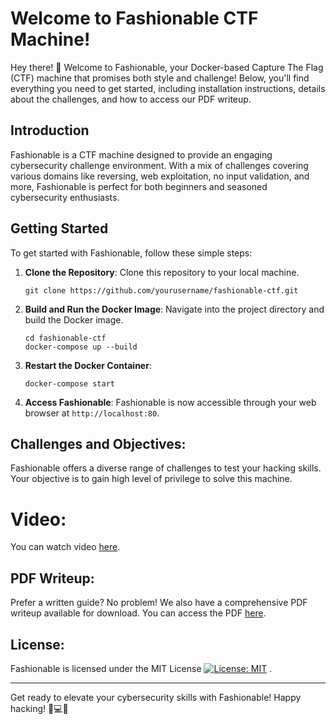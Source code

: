 # Welcome to Fashionable CTF Machine!

Hey there! 👋 Welcome to Fashionable, your Docker-based Capture The Flag (CTF) machine that promises both style and challenge! Below, you'll find everything you need to get started, including installation instructions, details about the challenges, and how to access our PDF writeup.

## Introduction

Fashionable is a CTF machine designed to provide an engaging cybersecurity challenge environment. With a mix of challenges covering various domains like reversing, web exploitation, no input validation, and more, Fashionable is perfect for both beginners and seasoned cybersecurity enthusiasts.

## Getting Started

To get started with Fashionable, follow these simple steps:

1. **Clone the Repository**: Clone this repository to your local machine.

    ```
    git clone https://github.com/yourusername/fashionable-ctf.git
    ```

2. **Build and Run the Docker Image**: Navigate into the project directory and build the Docker image.

    ```
    cd fashionable-ctf
    docker-compose up --build
    ```

3. **Restart the Docker Container**:

    ```
    docker-compose start
    ```

4. **Access Fashionable**: Fashionable is now accessible through your web browser at `http://localhost:80`.

## Challenges and Objectives:

Fashionable offers a diverse range of challenges to test your hacking skills. Your objective is to gain high level of privilege to solve this machine.

# Video:
You can watch video [here](https://drive.google.com/file/d/1hPZFEzgpkM2JobWMlL7FlJqdm_tee9D6/view?pli=1).

## PDF Writeup:

Prefer a written guide? No problem! We also have a comprehensive PDF writeup available for download. You can access the PDF [here](https://github.com/cyber-evangelists/apanel-conf/blob/main/pdf/Fashionable_2.pdf).


## License:

Fashionable is licensed under the MIT License [![License: MIT](https://img.shields.io/badge/License-MIT-yellow.svg)](https://opensource.org/licenses/MIT) .

---

Get ready to elevate your cybersecurity skills with Fashionable! Happy hacking! 🎩💻✨
